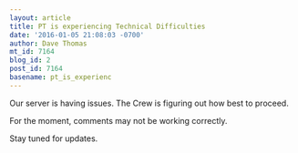 ```yaml
---
layout: article
title: PT is experiencing Technical Difficulties
date: '2016-01-05 21:08:03 -0700'
author: Dave Thomas
mt_id: 7164
blog_id: 2
post_id: 7164
basename: pt_is_experienc
---
```

Our server is having issues. The Crew is figuring out how best to proceed.

For the moment, comments may not be working correctly.

Stay tuned for updates.
